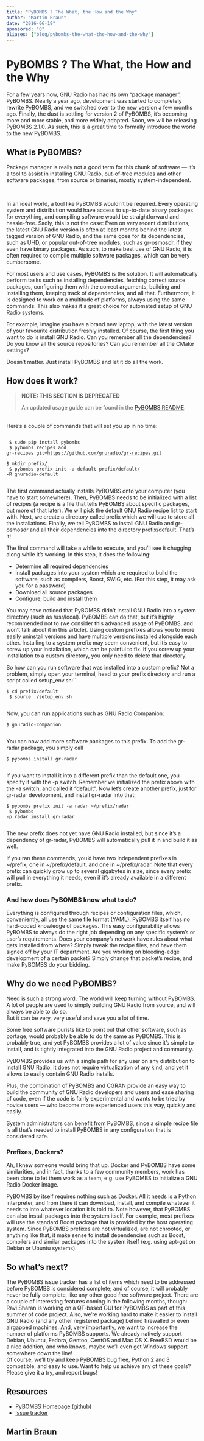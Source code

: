 ```yaml
---
title: "PyBOMBS ? The What, the How and the Why"
author: "Martin Braun"
date: "2016-06-19"
sponsored: "0"
aliases: ["blog/pybombs-the-what-the-how-and-the-why"]
---
```


# PyBOMBS ? The What, the How and the Why

For a few years now, GNU Radio has had its own &#8220;package manager&#8221;, PyBOMBS. Nearly a year ago, development was started to completely rewrite PyBOMBS, and we switched over to the new version a few months ago. Finally, the dust is settling for version 2 of PyBOMBS, it&#8217;s becoming more and more stable, and more widely adopted. Soon, we will be releasing PyBOMBS 2.1.0. As such, this is a great time to formally introduce the world to the new PyBOMBS.

## What is PyBOMBS?

Package manager is really not a good term for this chunk of software &#8212; it&#8217;s a tool to assist in installing GNU Radio, out-of-tree modules and other software packages, from source or binaries, mostly system-independent.<br />
<!--more--><br />
In an ideal world, a tool like PyBOMBS wouldn&#8217;t be required. Every operating system and distribution would have access to up-to-date binary packages for everything, and compiling software would be straightforward and hassle-free. Sadly, this is not the case: Even on very recent distributions, the latest GNU Radio version is often at least months behind the latest tagged version of GNU Radio, and the same goes for its dependencies, such as UHD, or popular out-of-tree modules, such as gr-osmosdr, if they even have binary packages. As such, to make best use of GNU Radio, it is often required to compile multiple software packages, which can be very cumbersome.

For most users and use cases, PyBOMBS is the solution. It will automatically perform tasks such as installing dependencies, fetching correct source packages, configuring them with the correct arguments, building and installing them, keeping track of dependencies, and all that. Furthermore, it is designed to work on a multitude of platforms, always using the same commands. This also makes it a great choice for automated setup of GNU Radio systems.

For example, imagine you have a brand new laptop, with the latest version of your favourite distribution freshly installed. Of course, the first thing you want to do is install GNU Radio. Can you remember all the dependencies? Do you know all the source repositories? Can you remember all the CMake settings?

Doesn&#8217;t matter. Just install PyBOMBS and let it do all the work.

## How does it work?

> <b>NOTE: THIS SECTION IS DEPRECATED</b>
> 
> An updated usage guide can be found in the [PyBOMBS README](https://github.com/gnuradio/pybombs#pybombs).

<br />
Here&#8217;s a couple of commands that will set you up in no time:

<code><br />
$ sudo pip install pybombs<br />
$ pybombs recipes add gr-recipes git+https://github.com/gnuradio/gr-recipes.git<br />
$ mkdir prefix/<br />
$ pybombs prefix init -a default prefix/default/ -R gnuradio-default<br />
</code>

The first command actually installs PyBOMBS onto your computer (you have to start somewhere). Then, PyBOMBS needs to be initialized with a list of recipes (a recipe is a file that tells PyBOMBS about specific packages, but more of that later). We will pick the default GNU Radio recipe list to start with. Next, we create a directory called prefix which we will use to store all the installations. Finally, we tell PyBOMBS to install GNU Radio and gr-osmosdr and all their dependencies into the directory prefix/default. That&#8217;s it!

The final command will take a while to execute, and you&#8217;ll see it chugging along while it&#8217;s working. In this step, it does the following:

- Determine all required dependencies
- Install packages into your system which are required to build the software, such as compilers, Boost, SWIG, etc. (For this step, it may ask you for a password)
- Download all source packages
- Configure, build and install them

You may have noticed that PyBOMBS didn&#8217;t install GNU Radio into a system directory (such as /usr/local). PyBOMBS can do that, but it&#8217;s highly recommended not to (we consider this advanced usage of PyBOMBS, and won&#8217;t talk about it in this article). Using custom prefixes allows you to more easily uninstall versions and have multiple versions installed alongside each other. Installing to a system prefix may seem convenient, but it&#8217;s easy to screw up your installation, which can be painful to fix. If you screw up your installation to a custom directory, you only need to delete that directory.

So how can you run software that was installed into a custom prefix? Not a problem, simply open your terminal, head to your prefix directory and run a script called setup_env.sh:``

<code>$ cd prefix/default<br />
$ source ./setup_env.sh<br />
</code>

Now, you can run applications such as GNU Radio Companion:

<code>$ gnuradio-companion<br />
</code>

You can now add more software packages to this prefix. To add the gr-radar package, you simply call

<code>$ pybombs install gr-radar<br />
</code>

If you want to install it into a different prefix than the default one, you specify it with the -p switch. Remember we initialized the prefix above with the -a switch, and called it &#8220;default&#8221;. Now let&#8217;s create another prefix, just for gr-radar development, and install gr-radar into that:

<code>$ pybombs prefix init -a radar ~/prefix/radar<br />
$ pybombs -p radar install gr-radar<br />
</code>

The new prefix does not yet have GNU Radio installed, but since it&#8217;s a dependency of gr-radar, PyBOMBS will automatically pull it in and build it as well.

If you ran these commands, you&#8217;d have two independent prefixes in ~/prefix, one in ~/prefix/default, and one in ~/prefix/radar. Note that every prefix can quickly grow up to several gigabytes in size, since every prefix will pull in everything it needs, even if it&#8217;s already available in a different prefix.

### And how does PyBOMBS know what to do?

Everything is configured through recipes or configuration files, which, conveniently, all use the same file format (YAML). PyBOMBS itself has no hard-coded knowledge of packages. This easy configurability allows PyBOMBS to always do the right job depending on any specific system&#8217;s or user&#8217;s requirements. Does your company&#8217;s network have rules about what gets installed from where? Simply tweak the recipe files, and have them signed off by your IT department. Are you working on bleeding-edge development of a certain packet? Simply change that packet&#8217;s recipe, and make PyBOMBS do your bidding.

## Why do we need PyBOMBS?

Need is such a strong word. The world will keep turning without PyBOMBS. A lot of people are used to simply building GNU Radio from source, and will always be able to do so.<br />
But it can be very, very useful and save you a lot of time.

Some free software purists like to point out that other software, such as portage, would probably be able to do the same as PyBOMBS. This is probably true, and yet PyBOMBS provides a lot of value since it&#8217;s simple to install, and is tightly integrated into the GNU Radio project and community.

PyBOMBS provides us with a single path for any user on any distribution to install GNU Radio. It does not require virtualization of any kind, and yet it allows to easily contain GNU Radio installs.

Plus, the combination of PyBOMBS and CGRAN provide an easy way to build the community of GNU Radio developers and users and ease sharing of code, even if the code is fairly experimental and wants to be tried by novice users &#8212; who become more experienced users this way, quickly and easily.

System administrators can benefit from PyBOMBS, since a simple recipe file is all that&#8217;s needed to install PyBOMBS in any configuration that is considered safe.

### Prefixes, Dockers?

Ah, I knew someone would bring that up. Docker and PyBOMBS have some similarities, and in fact, thanks to a few community members, work has been done to let them work as a team, e.g. use PyBOMBS to initialize a GNU Radio Docker image.

PyBOMBS by itself requires nothing such as Docker. All it needs is a Python interpreter, and from there it can download, install, and compile whatever it needs to into whatever location it is told to. Note however, that PyBOMBS can also install packages into the system itself. For example, most prefixes will use the standard Boost package that is provided by the host operating system. Since PyBOMBS prefixes are not virtualized, are not chrooted, or anything like that, it make sense to install dependencies such as Boost, compilers and similar packages into the system itself (e.g. using apt-get on Debian or Ubuntu systems).

## So what&#8217;s next?

The PyBOMBS issue tracker has a list of items which need to be addressed before PyBOMBS is considered complete; and of course, it will probably never be fully complete, like any other good free software project. There are a couple of interesting features coming in the following months, though: Ravi Sharan is working on a QT-based GUI for PyBOMBS as part of this summer of code project. Also, we&#8217;re working hard to make it easier to install GNU Radio (and any other registered package) behind firewalled or even airgapped machines. And, very importantly, we want to increase the number of platforms PyBOMBS supports. We already natively support Debian, Ubuntu, Fedora, Gentoo, CentOS and Mac OS X. FreeBSD would be a nice addition, and who knows, maybe we&#8217;ll even get Windows support somewhere down the line!<br />
Of course, we&#8217;ll try and keep PyBOMBS bug free, Python 2 and 3 compatible, and easy to use. Want to help us achieve any of these goals? Please give it a try, and report bugs!

## Resources

- [PyBOMBS Homepage (github)](https://github.com/gnuradio/pybombs/)
- [Issue tracker](https://github.com/gnuradio/pybombs/issues)

## Martin Braun